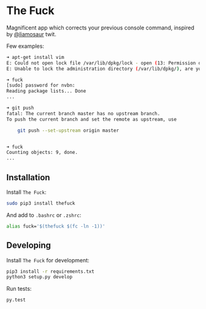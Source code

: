 # The Fuck

Magnificent app which corrects your previous console command,
inspired by [@liamosaur](https://twitter.com/liamosaur/status/506975850596536320)
twit.

Few examples:

```bash
➜ apt-get install vim
E: Could not open lock file /var/lib/dpkg/lock - open (13: Permission denied)
E: Unable to lock the administration directory (/var/lib/dpkg/), are you root?

➜ fuck
[sudo] password for nvbn: 
Reading package lists... Done
...

➜ git push
fatal: The current branch master has no upstream branch.
To push the current branch and set the remote as upstream, use

    git push --set-upstream origin master


➜ fuck
Counting objects: 9, done.
...
```

## Installation

Install `The Fuck`:

```bash
sudo pip3 install thefuck
```

And add to `.bashrc` or `.zshrc`:

```bash
alias fuck='$(thefuck $(fc -ln -1))'
```

## Developing

Install `The Fuck` for development:

```bash
pip3 install -r requirements.txt
python3 setup.py develop
```

Run tests:

```bash
py.test
```
